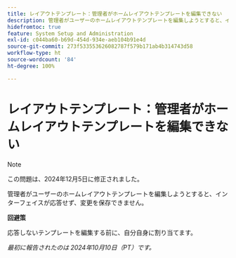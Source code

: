 ```yaml
---
title: レイアウトテンプレート：管理者がホームレイアウトテンプレートを編集できない
description: 管理者がユーザーのホームレイアウトテンプレートを編集しようとすると、インターフェイスが応答せず、変更を保存できません。
hidefromtoc: true
feature: System Setup and Administration
exl-id: c044ba60-b69d-454d-934e-aeb104b91e4d
source-git-commit: 273f533553626082787f579b171ab4b314743d58
workflow-type: ht
source-wordcount: '84'
ht-degree: 100%

---
```


# レイアウトテンプレート：管理者がホームレイアウトテンプレートを編集できない

>[!NOTE]
>
>この問題は、2024年12月5日に修正されました。

管理者がユーザーのホームレイアウトテンプレートを編集しようとすると、インターフェイスが応答せず、変更を保存できません。

**回避策**

応答しないテンプレートを編集する前に、自分自身に割り当てます。

_最初に報告されたのは 2024年10月10日（PT）です。_
